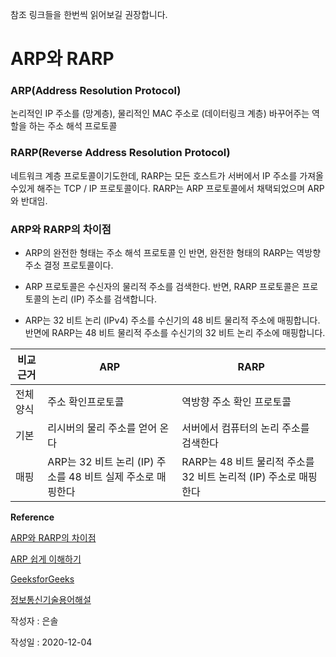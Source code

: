 참조 링크들을 한번씩 읽어보길 권장합니다.

# ARP와 RARP

### ARP(Address Resolution Protocol)
논리적인 IP 주소를 (망계층), 물리적인 MAC 주소로 (데이터링크 계층) 바꾸어주는 역할을 하는  주소 해석 프로토콜
     
### RARP(Reverse Address Resolution Protocol)
네트워크 계층 프로토콜이기도한데, RARP는 모든 호스트가 서버에서 IP 주소를 가져올 수있게 해주는 TCP / IP 프로토콜이다. 
RARP는 ARP 프로토콜에서 채택되었으며 ARP와 반대임.

### ARP와 RARP의 차이점

- ARP의 완전한 형태는 주소 해석 프로토콜 인 반면, 완전한 형태의 RARP는 역방향 주소 결정 프로토콜이다.

- ARP 프로토콜은 수신자의 물리적 주소를 검색한다. 반면, RARP 프로토콜은 프로토콜의 논리 (IP) 주소를 검색합니다.

- ARP는 32 비트 논리 (IPv4) 주소를 수신기의 48 비트 물리적 주소에 매핑합니다. 반면에 RARP는 48 비트 물리적 주소를 수신기의 32 비트 논리 주소에 매핑합니다.

|비교 근거|ARP|RARP|
|--------|---|---|
|전체 양식|주소 확인프로토콜|역방향 주소 확인 프로토콜|
|기본|리시버의 물리 주소를 얻어 온다|서버에서 컴퓨터의 논리 주소를 검색한다|
|매핑|ARP는 32 비트 논리 (IP) 주소를 48 비트 실제 주소로 매핑한다|RARP는 48 비트 물리적 주소를 32 비트 논리적 (IP) 주소로 매핑한다|

**Reference**

[ARP와 RARP의 차이점](https://ko.gadget-info.com/difference-between-arp)

[ARP 쉽게 이해하기](https://aws-hyoh.tistory.com/entry/ARP-%EC%89%BD%EA%B2%8C-%EC%9D%B4%ED%95%B4%ED%95%98%EA%B8%B0)

[GeeksforGeeks](https://www.geeksforgeeks.org/what-is-rarp/?ref=rp)

[정보통신기술용어해설](http://www.ktword.co.kr/abbr_view.php?nav=1&m_temp1=10&id=421)

작성자 : 은솔

작성일 : 2020-12-04